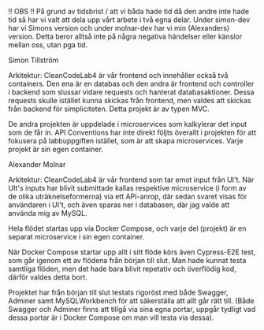 !! OBS !!
På grund av tidsbrist / att vi båda hade tid då den andre inte hade tid så har vi valt att dela upp vårt arbete
i två egna delar. Under simon-dev har vi Simons version och under molnar-dev har vi min (Alexanders) version.
Detta beror alltså inte på några negativa händelser eller känslor mellan oss, utan pga tid.

Simon Tillström

Arkitektur:
CleanCodeLab4 är vår frontend och innehåller också två containers. Den ena är en databas och den andra är frontend och controller i backend som slussar vidare requests och hanterat databasaktioner.
Dessa requests skulle istället kunna skickas från frontend, men valdes att skickas från backend för simpliciteten.
Detta projekt är av typen MVC.

De andra projekten är uppdelade i microservices som kalkylerar det input som de får in. API Conventions har inte direkt följts överallt i projekten för att fokusera på labbuppgiften istället, som är att skapa microservices.
Varje projekt är sin egen container.


Alexander Molnar

Arkitektur:
CleanCodeLab4 är vår frontend som tar emot input från UI't.
När UIt's inputs har blivit submittade kallas respektive microservice (i form av de olika uträknelseformerna) via ett
API-anrop, där sedan svaret visas för användaren i UI't, och även sparas ner i databasen, där jag valde att använda mig
av MySQL.

Hela flödet startas upp via Docker Compose, och varje del (projekt) är en separat microservice i sin egen container.

När Docker Compose startar upp allt i sitt flöde körs även Cypress-E2E test, som går igenom ett av flödena från början till slut.
Man hade kunnat testa samtliga flöden, men det hade bara blivit repetativ och överflödig kod, därför valdes detta bort.

Projektet har från början till slut testats rigoröst med både Swagger, Adminer samt MySQLWorkbench för att säkerställa
att allt går rätt till. (Både Swagger och Adminer finns att tillgå via sina egna portar, uppgår tydligt vad dessa
portar är i Docker Compose om man vill testa via dessa).

